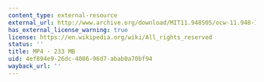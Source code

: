 ```yaml
---
content_type: external-resource
external_url: http://www.archive.org/download/MIT11.948S05/ocw-11.948-11apr2005-220k.mp4
has_external_license_warning: true
license: https://en.wikipedia.org/wiki/All_rights_reserved
status: ''
title: MP4 - 233 MB
uid: 4ef894e9-26dc-4086-96d7-abab0a70bf94
wayback_url: ''
---
```

